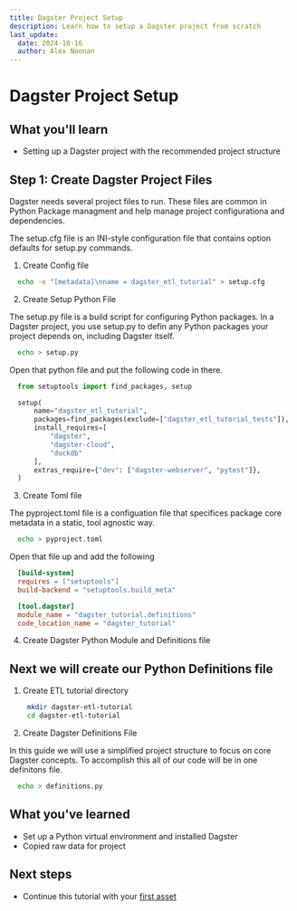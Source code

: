 ```yaml
---
title: Dagster Project Setup
description: Learn how to setup a Dagster project from scratch
last_update:
  date: 2024-10-16
  author: Alex Noonan
---
```


# Dagster Project Setup

## What you'll learn

- Setting up a Dagster project with the recommended project structure


## Step 1: Create Dagster Project Files

Dagster needs several project files to run. These files are common in Python Package managment and help manage project configurationa and dependencies. 

The setup.cfg file is an INI-style configuration file that contains option defaults for setup.py commands. 

1. Create Config file

  ```bash title="Create Config file"
    echo -e "[metadata]\nname = dagster_etl_tutorial" > setup.cfg
  ```

2. Create Setup Python File

The setup.py file is a build script for configuring Python packages. In a Dagster project, you use setup.py to defin any Python packages your project depends on, including Dagster itself. 

  ```bash title="Create Setup file"
    echo > setup.py
  ```


Open that python file and put the following code in there. 


  ```python title="Setup.py"
    from setuptools import find_packages, setup

    setup(
        name="dagster_etl_tutorial",
        packages=find_packages(exclude=["dagster_etl_tutorial_tests"]),
        install_requires=[
            "dagster",
            "dagster-cloud",
            "duckdb"
        ],
        extras_require={"dev": ["dagster-webserver", "pytest"]},
    )
  ```
3. Create Toml file

The pyproject.toml file is a configuation file that specifices package core metadata in a static, tool agnostic way. 


  ```bash title="Create Pyproject file"
    echo > pyproject.toml
  ```

  Open that file up and add the following

  ```toml
    [build-system]
    requires = ["setuptools"]
    build-backend = "setuptools.build_meta"

    [tool.dagster]
    module_name = "dagster_tutorial.definitions"
    code_location_name = "dagster_tutorial"
  ```

4. Create Dagster Python Module and Definitions file


## Next we will create our Python Definitions file 

1. Create ETL tutorial directory

   ```bash title="Create the tutorial directory"
    mkdir dagster-etl-tutorial
    cd dagster-etl-tutorial
   ```

2. Create Dagster Definitions File

In this guide we will use a simplified project structure to focus on core Dagster concepts. To accomplish this all of our code will be in one definitons file. 


  ```bash title="Create definitions.py file"
    echo > definitions.py
  ```

## What you've learned

- Set up a Python virtual environment and installed Dagster
- Copied raw data for project

## Next steps

- Continue this tutorial with your [first asset](/tutorial/your-first-asset)